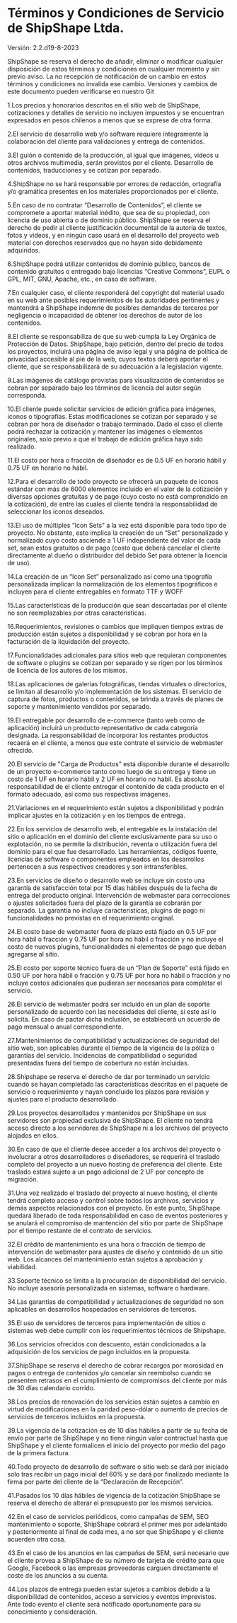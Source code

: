 # Términos y Condiciones de Servicio de ShipShape Ltda.

Versión: 2.2.d19-8-2023

ShipShape se reserva el derecho de añadir, eliminar o modificar cualquier disposición de estos términos y condiciones en cualquier momento y sin previo aviso. La no recepción de notificación de un cambio en estos términos y condiciones no invalida ese cambio. Versiones y cambios de este documento pueden verificarse en nuestro Git

1.Los precios y honorarios descritos en el sitio web de ShipShape, cotizaciones y detalles de servicio no incluyen impuestos y se encuentran expresados en pesos chilenos a menos que se exprese de otra forma.

2.El servicio de desarrollo web y/o software requiere íntegramente la colaboración del cliente para validaciones y entrega de contenidos.

3.El guión o contenido de la producción, al igual que imágenes, videos u otros archivos multimedia, serán provistos por el cliente. Desarrollo de contenidos, traducciones y se cotizan por separado.

4.ShipShape no se hará responsable por errores de redacción, ortografía y/o gramática presentes en los materiales proporcionados por el cliente.

5.En caso de no contratar “Desarrollo de Contenidos”, el cliente se compromete a aportar material inédito, que sea de su propiedad, con licencia de uso abierta o de dominio público. ShipShape se reserva el derecho de pedir al cliente justificación documental de la autoría de textos, fotos y vídeos, y en ningún caso usará en el desarrollo del proyecto web material con derechos reservados que no hayan sido debidamente adquiridos.

6.ShipShape podrá utilizar contenidos de dominio público, bancos de contenido gratuitos o entregado bajo licencias “Creative Commons”, EUPL o GPL, MIT, GNU, Apache, etc., en caso de software.

7.En cualquier caso, el cliente responderá del copyright del material usado en su web ante posibles requerimientos de las autoridades pertinentes y mantendrá a ShipShape indemne de posibles demandas de terceros por negligencia o incapacidad de obtener los derechos de autor de los contenidos.

8.El cliente se responsabiliza de que su web cumpla la Ley Orgánica de Protección de Datos. ShipShape, bajo petición, dentro del precio de todos los proyectos, incluirá una página de aviso legal y una página de política de privacidad accesible al pie de la web, cuyos textos deberá aportar el cliente, que se responsabilizará de su adecuación a la legislación vigente.

9.Las imágenes de catálogo provistas para visualización de contenidos se cobran por separado bajo los términos de licencia del autor según corresponda.

10.El cliente puede solicitar servicios de edición gráfica para imágenes, iconos o tipografías. Estas modificaciones se cotizan por separado y se cobran por hora de diseñador o trabajo terminado. Dado el caso el cliente podrá rechazar la cotización y mantener las imágenes o elementos originales, solo previo a que el trabajo de edición gráfica haya sido realizado.

11.El costo por hora o fracción de diseñador es de 0.5 UF en horario hábil y 0.75 UF en horario no hábil.

12.Para el desarrollo de todo proyecto se ofrecerá un paquete de iconos estándar con más de 6000 elementos incluido en el valor de la cotización y diversas opciones gratuitas y de pago (cuyo costo no está comprendido en la cotización), de entre las cuales el cliente tendrá la responsabilidad de seleccionar los iconos deseados.

13.El uso de múltiples “Icon Sets” a la vez está disponible para todo tipo de proyecto. No obstante, esto implica la creación de un “Set” personalizado y normalizado cuyo costo asciende a 1 UF independiente del valor de cada set, sean estos gratuitos o de pago (costo que deberá cancelar el cliente directamente al dueño o distribuidor del debido Set para obtener la licencia de uso).

14.La creación de un “Icon Set” personalizado así como una tipografía personalizada implican la normalización de los elementos tipográficos e incluyen para el cliente entregables en formato TTF y WOFF

15.Las características de la producción que sean descartadas por el cliente no son reemplazables por otras características.

16.Requerimientos, revisiones o cambios que impliquen tiempos extras de producción están sujetos a disponibilidad y se cobran por hora en la facturación de la liquidación del proyecto.

17.Funcionalidades adicionales para sitios web que requieran componentes de software o plugins se cotizan por separado y se rigen por los términos de licencia de los autores de los mismos.

18.Las aplicaciones de galerías fotográficas, tiendas virtuales o directorios, se limitan al desarrollo y/o implementación de los sistemas. El servicio de captura de fotos, productos o contenidos, se brinda a través de planes de soporte y mantenimiento vendidos por separado.

19.El entregable por desarrollo de e-commerce (tanto web como de aplicación) incluirá un producto representativo de cada categoría designada. La responsabilidad de incorporar los restantes productos recaerá en el cliente, a menos que este contrate el servicio de webmaster ofrecido.

20.El servicio de "Carga de Productos" está disponible durante el desarrollo de un proyecto e-commerce tanto como luego de su entrega y tiene un costo de 1 UF en horario hábil y 2 UF en horario no habil. Es absoluta responsabilidad de el cliente entregar el contenido de cada producto en el formato adecuado, así como sus respectivas imágenes.

21.Variaciones en el requerimiento están sujetos a disponibilidad y podrán implicar ajustes en la cotización y en los tiempos de entrega.

22.En los servicios de desarrollo web, el entregable es la instalación del sitio o aplicación en el dominio del cliente exclusivamente para su uso o explotación, no se permite la distribución, reventa o utilización fuera del dominio para el que fue desarrollado. Las herramientas, códigos fuente, licencias de software o componentes empleados en los desarrollos pertenecen a sus respectivos creadores y son intransferibles.

23.En servicios de diseño o desarrollo web se incluye sin costo una garantía de satisfacción total por 15 días hábiles después de la fecha de entrega del producto original. Intervención de webmaster para correcciones o ajustes solicitados fuera del plazo de la garantía se cobrarán por separado. La garantía no incluye características, plugins de pago ni funcionalidades no previstas en el requerimiento original.

24.El costo base de webmaster fuera de plazo está fijado en 0.5 UF por hora hábil o fracción y 0.75 UF por hora no hábil o fracción y no incluye el costo de nuevos plugins, funcionalidades ni elementos de pago que deban agregarse al sitio.

25.El costo por soporte técnico fuera de un “Plan de Soporte” está fijado en 0.50 UF por hora hábil o fracción y 0.75 UF por hora no hábil o fracción y no incluye costos adicionales que pudieran ser necesarios para completar el servicio.

26.El servicio de webmaster podrá ser incluido en un plan de soporte personalizado de acuerdo con las necesidades del cliente, si este así lo solicita. En caso de pactar dicha inclusión, se establecerá un acuerdo de pago mensual o anual correspondiente.

27.Mantenimientos de compatibilidad y actualizaciones de seguridad del sitio web, son aplicables durante el tiempo de la vigencia de la póliza o garantías del servicio. Incidencias de compatibilidad o seguridad presentadas fuera del tiempo de cobertura no están incluidas.

28.Shipshape se reserva el derecho de dar por terminado un servicio cuando se hayan completado las características descritas en el paquete de servicio o requerimiento y hayan concluido los plazos para revisión y ajustes para el producto desarrollado.

29.Los proyectos desarrollados y mantenidos por ShipShape en sus servidores son propiedad exclusiva de ShipShape. El cliente no tendrá acceso directo a los servidores de ShipShape ni a los archivos del proyecto alojados en ellos.

30.En caso de que el cliente desee acceder a los archivos del proyecto o involucrar a otros desarrolladores o diseñadores, se requerirá el traslado completo del proyecto a un nuevo hosting de preferencia del cliente. Este traslado estará sujeto a un pago adicional de 2 UF por concepto de migración.

31.Una vez realizado el traslado del proyecto al nuevo hosting, el cliente tendrá completo acceso y control sobre todos los archivos, servicios y demás aspectos relacionados con el proyecto. En este punto, ShipShape quedará liberado de toda responsabilidad en caso de eventos posteriores y se anulará el compromiso de mantención del sitio por parte de ShipShape por el tiempo restante de el contrato de servicios.

32.El crédito de mantenimiento es una hora o fracción de tiempo de intervención de webmaster para ajustes de diseño y contenido de un sitio web. Los alcances del mantenimiento están sujetos a aprobación y viabilidad.

33.Soporte técnico se limita a la procuración de disponibilidad del servicio. No incluye asesoría personalizada en sistemas, software o hardware.

34.Las garantías de compatibilidad y actualizaciones de seguridad no son aplicables en desarrollos hospedados en servidores de terceros.

35.El uso de servidores de terceros para implementación de sitios o sistemas web debe cumplir con los requerimientos técnicos de Shipshape.

36.Los servicios ofrecidos con descuento, están condicionados a la adquisición de los servicios de pago incluidos en la propuesta.

37.ShipShape se reserva el derecho de cobrar recargos por morosidad en pagos o entrega de contenidos y/o cancelar sin reembolso cuando se presenten retrasos en el cumplimiento de compromisos del cliente por más de 30 días calendario corrido.

38.Los precios de renovación de los servicios están sujetos a cambio en virtud de modificaciones en la paridad peso-dólar o aumento de precios de servicios de terceros incluidos en la propuesta.

39.La vigencia de la cotización es de 10 días hábiles a partir de su fecha de envío por parte de ShipShape y no tiene ningún valor contractual hasta que ShipShape y el cliente formalicen el inicio del proyecto por medio del pago de la primera factura.

40.Todo proyecto de desarrollo de software o sitio web se dará por iniciado solo tras recibir un pago inicial del 60% y se dará por finalizado mediante la firma por parte del cliente de la “Declaración de Recepción”.

41.Pasados los 10 días hábiles de vigencia de la cotización ShipShape se reserva el derecho de alterar el presupuesto por los mismos servicios.

42.En el caso de servicios periódicos, como campañas de SEM, SEO mantenimiento o soporte, ShipShape cobrará el primer mes por adelantado y posteriormente al final de cada mes, a no ser que ShipShape y el cliente acuerden otra cosa.

43.En el caso de los anuncios en las campañas de SEM, será necesario que el cliente provea a ShipShape de su número de tarjeta de crédito para que Google, Facebook o las empresas proveedoras carguen directamente el coste de los anuncios a su cuenta.

44.Los plazos de entrega pueden estar sujetos a cambios debido a la disponibilidad de contenidos, acceso a servicios y eventos imprevistos. Ante todo evento el cliente será notificado oportunamente para su conocimiento y consideración.
